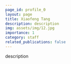 ```yaml
---
page_id: profile_0
layout: page
title: Xiaofeng Tang
description: description
img: assets/img/12.jpg
importance: 1
category: staff
related_publications: false
---
```



description

